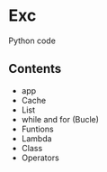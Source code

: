 # Exc
Python code

## Contents
- app
- Cache
- List
- while and for (Bucle)
- Funtions
- Lambda
- Class
- Operators

